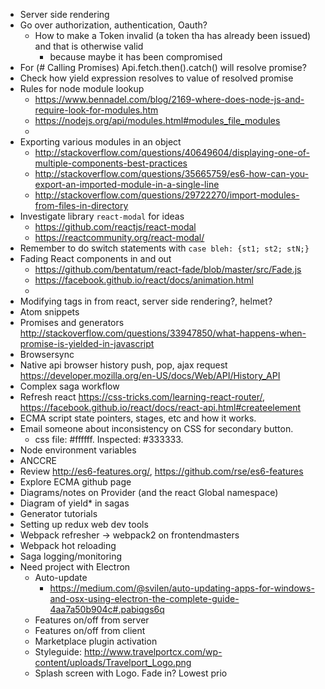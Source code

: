 * Server side rendering
* Go over authorization, authentication, Oauth?
  * How to make a Token invalid (a token tha has already been issued) and that is otherwise valid
    * because maybe it has been compromised
* For (# Calling Promises) Api.fetch.then().catch() will resolve promise?
* Check how yield expression resolves to value of resolved promise
* Rules for node module lookup
  * https://www.bennadel.com/blog/2169-where-does-node-js-and-require-look-for-modules.htm
  * https://nodejs.org/api/modules.html#modules_file_modules
  *
* Exporting various modules in an object
  * http://stackoverflow.com/questions/40649604/displaying-one-of-multiple-components-best-practices
  * http://stackoverflow.com/questions/35665759/es6-how-can-you-export-an-imported-module-in-a-single-line
  * http://stackoverflow.com/questions/29722270/import-modules-from-files-in-directory
* Investigate library `react-modal` for ideas
  * https://github.com/reactjs/react-modal
  * https://reactcommunity.org/react-modal/
* Remember to do switch statements with `case bleh: {st1; st2; stN;}`
* Fading React components in and out
  * https://github.com/bentatum/react-fade/blob/master/src/Fade.js
  * https://facebook.github.io/react/docs/animation.html
  *
* Modifying tags in <head> from react, server side rendering?, helmet?
* Atom snippets
* Promises and generators http://stackoverflow.com/questions/33947850/what-happens-when-promise-is-yielded-in-javascript
* Browsersync
* Native api browser history push, pop, ajax request https://developer.mozilla.org/en-US/docs/Web/API/History_API
* Complex saga workflow
* Refresh react https://css-tricks.com/learning-react-router/, https://facebook.github.io/react/docs/react-api.html#createelement
* ECMA script state pointers, stages, etc and how it works.
* Email someone about inconsistency on CSS for secondary button.
  * css file: \#ffffff. Inspected: \#333333.
* Node environment variables
* ANCCRE
* Review http://es6-features.org/, https://github.com/rse/es6-features
* Explore ECMA github page
* Diagrams/notes on Provider (and the react Global namespace)
* Diagram of yield* in sagas
* Generator tutorials
* Setting up redux web dev tools
* Webpack refresher -> webpack2 on frontendmasters
* Webpack hot reloading
* Saga logging/monitoring
* Need project with Electron
  * Auto-update
    * https://medium.com/@svilen/auto-updating-apps-for-windows-and-osx-using-electron-the-complete-guide-4aa7a50b904c#.pabiqgs6q
  * Features on/off from server
  * Features on/off from client
  * Marketplace plugin activation
  * Styleguide: http://www.travelportcx.com/wp-content/uploads/Travelport_Logo.png
  * Splash screen with Logo. Fade in? Lowest prio
